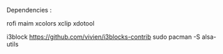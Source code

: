 Dependencies :

rofi
maim
xcolors
xclip
xdotool

i3block
https://github.com/vivien/i3blocks-contrib
sudo pacman -S alsa-utils

